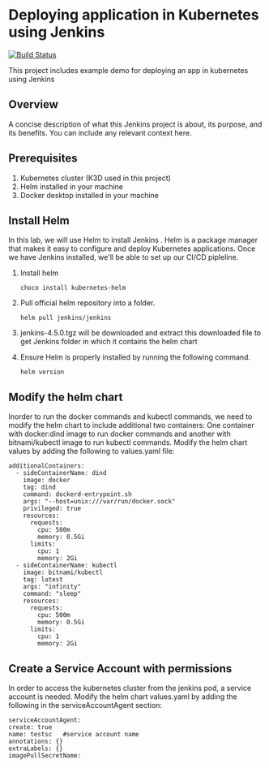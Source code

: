 # Deploying application in Kubernetes using Jenkins

[![Build Status](https://jenkins.example.com/buildStatus/icon?job=Your-Job-Name)](https://jenkins.example.com/job/Your-Job-Name/)

This project includes example demo for deploying an app in kubernetes using Jenkins

<!-- ## Table of Contents

- [Overview](#overview)
- [Prerequisites](#prerequisites)
- [Getting Started](#getting-started)
- [Usage](#usage)
- [Configure and Install Jenkins](#Configure-and-Install-Jenkins)
- [Contributing](#contributing)
- [License](#license) -->

## Overview

A concise description of what this Jenkins project is about, its purpose, and its benefits. You can include any relevant context here.

## Prerequisites
1. Kubernetes cluster (K3D used in this project)
2. Helm installed in your machine
3. Docker desktop installed in your machine

## Install Helm

In this lab, we will use Helm to install Jenkins .  Helm
is a package manager that makes it easy to configure and deploy Kubernetes
applications.  Once we have Jenkins installed, we'll be able to set up our
CI/CD pipleline.

1. Install helm

    ```shell
    choco install kubernetes-helm
    ```


2. Pull official helm repository into a folder.

    ```shell
    helm pull jenkins/jenkins
    ```
3. jenkins-4.5.0.tgz will be downloaded and extract this downloaded file to get Jenkins folder in which it   contains the helm chart
4. Ensure Helm is properly installed by running the following command. 

    ```shell
    helm version
    ```
## Modify the helm chart

Inorder to run the docker commands and kubectl commands, we need to modify the helm chart to include additional two containers: One container with docker:dind image to run docker commands and another with bitnami/kubectl image to run kubectl commands. Modify the helm chart values by adding the following to values.yaml file:

  ```shell
  additionalContainers: 
    - sideContainerName: dind
      image: docker
      tag: dind
      command: dockerd-entrypoint.sh
      args: "--host=unix:///var/run/docker.sock"
      privileged: true
      resources:
        requests:
          cpu: 500m
          memory: 0.5Gi
        limits:
          cpu: 1
          memory: 2Gi
    - sideContainerName: kubectl
      image: bitnami/kubectl
      tag: latest
      args: "infinity"
      command: "sleep"
      resources:
        requests:
          cpu: 500m
          memory: 0.5Gi
        limits:
          cpu: 1
          memory: 2Gi
  ```
## Create a Service Account with permissions
In order to access the kubernetes cluster from the jenkins pod, a service account is needed. Modify the helm chart values.yaml by adding the following in the serviceAccountAgent section:
  ```shell
  serviceAccountAgent:
  create: true
  name: testsc   #service account name
  annotations: {}
  extraLabels: {}
  imagePullSecretName:
  ```


